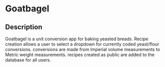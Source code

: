 # Goatbagel
 

## Description
  Goatbagel is a unit conversion app for baking yeasted breads.
  Recipe creation allows a user to select a dropdown for currently coded yeast/flour conversions. conversions are made from Imperial volume measurements to Metric weight measurements.
  recipes created as public are added to the database for all users.

  ##
